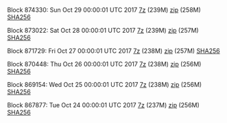 Block 874330: Sun Oct 29 00:00:01 UTC 2017 [7z](https://transfer.sh/cYwuO/bootstrap.dat.20171029.7z) (239M) [zip](https://transfer.sh/ByxWX/bootstrap.dat.20171029.zip) (258M) [SHA256](https://transfer.sh/ojhHg/sha256.txt)

Block 873022: Sat Oct 28 00:00:01 UTC 2017 [7z](https://transfer.sh/K3jHB/bootstrap.dat.20171028.7z) (239M) [zip](https://transfer.sh/11JlRC/bootstrap.dat.20171028.zip) (257M) [SHA256](https://transfer.sh/T6ydg/sha256.txt)

Block 871729: Fri Oct 27 00:00:01 UTC 2017 [7z](https://transfer.sh/iY2ZV/bootstrap.dat.20171027.7z) (238M) [zip](https://transfer.sh/156GPG/bootstrap.dat.20171027.zip) (257M) [SHA256](https://transfer.sh/JQzYD/sha256.txt)

Block 870448: Thu Oct 26 00:00:01 UTC 2017 [7z](https://transfer.sh/uWXKQ/bootstrap.dat.20171026.7z) (238M) [zip](https://transfer.sh/yDiIG/bootstrap.dat.20171026.zip) (256M) [SHA256](https://transfer.sh/B8c70/sha256.txt)

Block 869154: Wed Oct 25 00:00:01 UTC 2017 [7z](https://transfer.sh/Q4aC4/bootstrap.dat.20171025.7z) (238M) [zip](https://transfer.sh/tMDKo/bootstrap.dat.20171025.zip) (256M) [SHA256](https://transfer.sh/3ZaUQ/sha256.txt)

Block 867877: Tue Oct 24 00:00:01 UTC 2017 [7z](https://transfer.sh/Jz8dQ/bootstrap.dat.20171024.7z) (237M) [zip](https://transfer.sh/kxbnX/bootstrap.dat.20171024.zip) (256M) [SHA256](https://transfer.sh/CjONO/sha256.txt)
